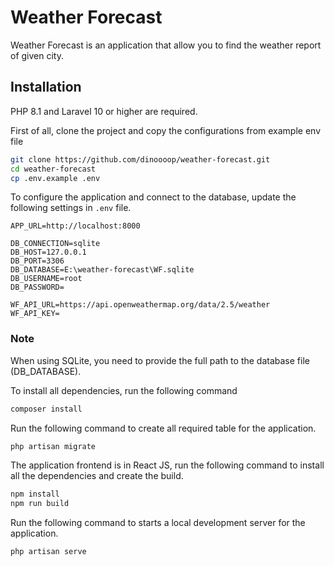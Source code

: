 # Weather Forecast
Weather Forecast is an application that allow you to find the weather report of given city.

## Installation
PHP 8.1 and Laravel 10 or higher are required.

First of all, clone the project and copy the configurations from example env file
```sh
git clone https://github.com/dinoooop/weather-forecast.git
cd weather-forecast
cp .env.example .env
```

To configure the application and connect to the database, update the following settings in `.env` file.
```dotenv
APP_URL=http://localhost:8000

DB_CONNECTION=sqlite
DB_HOST=127.0.0.1
DB_PORT=3306
DB_DATABASE=E:\weather-forecast\WF.sqlite
DB_USERNAME=root
DB_PASSWORD=

WF_API_URL=https://api.openweathermap.org/data/2.5/weather
WF_API_KEY=
```


### Note
When using SQLite, you need to provide the full path to the database file (DB_DATABASE).

To install all dependencies, run the following command
```sh
composer install
```

Run the following command to create all required table for the application.
```sh
php artisan migrate
```

The application frontend is in React JS, run the following command to install all the dependencies and create the build.
```sh
npm install
npm run build
```

Run the following command to starts a local development server for the application.
```sh
php artisan serve
```
